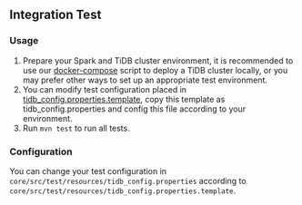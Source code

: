 ## Integration Test
### Usage
1. Prepare your Spark and TiDB cluster environment, it is recommended to use our [docker-compose](../../../docker-compose.yaml) script to deploy a TiDB cluster locally, or you may prefer other ways to set up an appropriate test environment.
2. You can modify test configuration placed in [tidb_config.properties.template](./resources/tidb_config.properties.template), copy this template as tidb_config.properties and config this file according to your environment.
3. Run `mvn test` to run all tests.

### Configuration
You can change your test configuration in `core/src/test/resources/tidb_config.properties` according to `core/src/test/resources/tidb_config.properties.template`.
